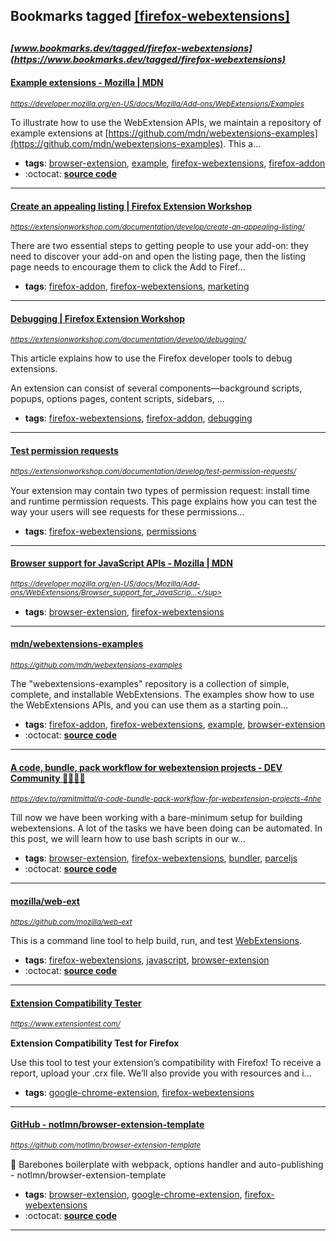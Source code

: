 ## Bookmarks tagged [[firefox-webextensions]](https://www.bookmarks.dev/search?q=[firefox-webextensions])

_<sup><sup>[www.bookmarks.dev/tagged/firefox-webextensions](https://www.bookmarks.dev/tagged/firefox-webextensions)</sup></sup>_
---
#### [Example extensions - Mozilla | MDN](https://developer.mozilla.org/en-US/docs/Mozilla/Add-ons/WebExtensions/Examples)
_<sup>https://developer.mozilla.org/en-US/docs/Mozilla/Add-ons/WebExtensions/Examples</sup>_

To illustrate how to use the WebExtension APIs, we maintain a repository of example extensions at [https://github.com/mdn/webextensions-examples](https://github.com/mdn/webextensions-examples). This a...
* **tags**: [browser-extension](../tagged/browser-extension.md), [example](../tagged/example.md), [firefox-webextensions](../tagged/firefox-webextensions.md), [firefox-addon](../tagged/firefox-addon.md)
* :octocat: **[source code](https://github.com/mdn/webextensions-examples)**
---
#### [Create an appealing listing | Firefox Extension Workshop](https://extensionworkshop.com/documentation/develop/create-an-appealing-listing/)
_<sup>https://extensionworkshop.com/documentation/develop/create-an-appealing-listing/</sup>_

There are two essential steps to getting people to use your add-on: they need to discover your add-on and open the listing page, then the listing page needs to encourage them to click the Add to Firef...
* **tags**: [firefox-addon](../tagged/firefox-addon.md), [firefox-webextensions](../tagged/firefox-webextensions.md), [marketing](../tagged/marketing.md)
---
#### [Debugging | Firefox Extension Workshop](https://extensionworkshop.com/documentation/develop/debugging/)
_<sup>https://extensionworkshop.com/documentation/develop/debugging/</sup>_

This article explains how to use the Firefox developer tools to debug extensions.

An extension can consist of several components—background scripts, popups, options pages, content scripts, sidebars, ...
* **tags**: [firefox-webextensions](../tagged/firefox-webextensions.md), [firefox-addon](../tagged/firefox-addon.md), [debugging](../tagged/debugging.md)
---
#### [Test permission requests](https://extensionworkshop.com/documentation/develop/test-permission-requests/)
_<sup>https://extensionworkshop.com/documentation/develop/test-permission-requests/</sup>_

Your extension may contain two types of permission request: install time and runtime permission requests. This page explains how you can test the way your users will see requests for these permissions...
* **tags**: [firefox-webextensions](../tagged/firefox-webextensions.md), [permissions](../tagged/permissions.md)
---
#### [Browser support for JavaScript APIs - Mozilla | MDN](https://developer.mozilla.org/en-US/docs/Mozilla/Add-ons/WebExtensions/Browser_support_for_JavaScript_APIs)
_<sup>https://developer.mozilla.org/en-US/docs/Mozilla/Add-ons/WebExtensions/Browser_support_for_JavaScrip...</sup>_

* **tags**: [browser-extension](../tagged/browser-extension.md), [firefox-webextensions](../tagged/firefox-webextensions.md)
---
#### [mdn/webextensions-examples](https://github.com/mdn/webextensions-examples)
_<sup>https://github.com/mdn/webextensions-examples</sup>_

The "webextensions-examples" repository is a collection of simple, complete, and installable WebExtensions. The examples show how to use the WebExtensions APIs, and you can use them as a starting poin...
* **tags**: [firefox-addon](../tagged/firefox-addon.md), [firefox-webextensions](../tagged/firefox-webextensions.md), [example](../tagged/example.md), [browser-extension](../tagged/browser-extension.md)
* :octocat: **[source code](https://github.com/mdn/webextensions-examples)**
---
#### [A code, bundle, pack workflow for webextension projects - DEV Community 👩‍💻👨‍💻](https://dev.to/ramitmittal/a-code-bundle-pack-workflow-for-webextension-projects-4nhe)
_<sup>https://dev.to/ramitmittal/a-code-bundle-pack-workflow-for-webextension-projects-4nhe</sup>_

Till now we have been working with a bare-minimum setup for building webextensions. A lot of the tasks we have been doing can be automated. In this post, we will learn how to use bash scripts in our w...
* **tags**: [browser-extension](../tagged/browser-extension.md), [firefox-webextensions](../tagged/firefox-webextensions.md), [bundler](../tagged/bundler.md), [parceljs](../tagged/parceljs.md)
* :octocat: **[source code](https://github.com/ramitmittal/webext-timekeeper-proper)**
---
#### [mozilla/web-ext](https://github.com/mozilla/web-ext)
_<sup>https://github.com/mozilla/web-ext</sup>_

This is a command line tool to help build, run, and test [WebExtensions](https://wiki.mozilla.org/WebExtensions).
* **tags**: [firefox-webextensions](../tagged/firefox-webextensions.md), [javascript](../tagged/javascript.md), [browser-extension](../tagged/browser-extension.md)
* :octocat: **[source code](https://github.com/mozilla/web-ext)**
---
#### [Extension Compatibility Tester](https://www.extensiontest.com/)
_<sup>https://www.extensiontest.com/</sup>_

**Extension Compatibility Test for Firefox**

Use this tool to test your extension’s compatibility with Firefox! To receive a report, upload your .crx file. We’ll also provide you with resources and i...
* **tags**: [google-chrome-extension](../tagged/google-chrome-extension.md), [firefox-webextensions](../tagged/firefox-webextensions.md)
---
#### [GitHub - notlmn/browser-extension-template](https://github.com/notlmn/browser-extension-template)
_<sup>https://github.com/notlmn/browser-extension-template</sup>_

📕 Barebones boilerplate with webpack, options handler and auto-publishing - notlmn/browser-extension-template
* **tags**: [browser-extension](../tagged/browser-extension.md), [google-chrome-extension](../tagged/google-chrome-extension.md), [firefox-webextensions](../tagged/firefox-webextensions.md)
* :octocat: **[source code](https://github.com/notlmn/browser-extension-template)**
---
